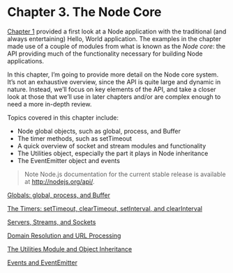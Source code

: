 # Chapter 3. The Node Core

[Chapter 1](\l) provided a first look at a Node application with the traditional (and always entertaining) Hello, World application. The examples in the chapter made use of a couple of modules from what is known as the *Node core*: the API providing much of the functionality necessary for building Node applications.

In this chapter, I’m going to provide more detail on the Node core system. It’s not an exhaustive overview, since the API is quite large and dynamic in nature. Instead, we’ll focus on key elements of the API, and take a closer look at those that we’ll use in later chapters and/or are complex enough to need a more in-depth review.

Topics covered in this chapter include:

- Node global objects, such as global, process, and Buffer
- The timer methods, such as setTimeout
- A quick overview of socket and stream modules and functionality
- The Utilities object, especially the part it plays in Node inheritance
- The EventEmitter object and events

> Note
Node.js documentation for the current stable release is available at http://nodejs.org/api/.
> 

[Globals: global, process, and Buffer](Chapter%203%20The%20Node%20Core/Globals%20global,%20process,%20and%20Buffer.md)

[The Timers: setTimeout, clearTimeout, setInterval, and clearInterval](Chapter%203%20The%20Node%20Core/The%20Timers%20setTimeout,%20clearTimeout,%20setInterval,%20.md)

[Servers, Streams, and Sockets](Chapter%203%20The%20Node%20Core/Servers,%20Streams,%20and%20Sockets.md)

[Domain Resolution and URL Processing](Chapter%203%20The%20Node%20Core/Domain%20Resolution%20and%20URL%20Processing.md)

[The Utilities Module and Object Inheritance](Chapter%203%20The%20Node%20Core/The%20Utilities%20Module%20and%20Object%20Inheritance.md)

[Events and EventEmitter](Chapter%203%20The%20Node%20Core/Events%20and%20EventEmitter.md)